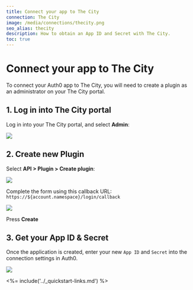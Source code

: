 ```yaml
---
title: Connect your app to The City
connection: The City
image: /media/connections/thecity.png
seo_alias: thecity
description: How to obtain an App ID and Secret with The City.
toc: true
---
```


# Connect your app to The City

To connect your Auth0 app to The City, you will need to create a plugin as an administrator on your The City portal.

## 1. Log in into The City portal

Log in into your The City portal, and select __Admin__:

![](/media/articles/connections/social/thecity/thecity-register-1.png)

## 2. Create new Plugin

Select __API > Plugin > Create plugin__:

![](/media/articles/connections/social/thecity/thecity-register-2.png)

Complete the form using this callback URL: `https://${account.namespace}/login/callback`

![](/media/articles/connections/social/thecity/thecity-register-3.png)

Press __Create__

## 3. Get your App ID & Secret

Once the application is created, enter your new `App ID` and `Secret` into the connection settings in Auth0.

![](/media/articles/connections/social/thecity/thecity-register-4.png)

<%= include('../_quickstart-links.md') %>
